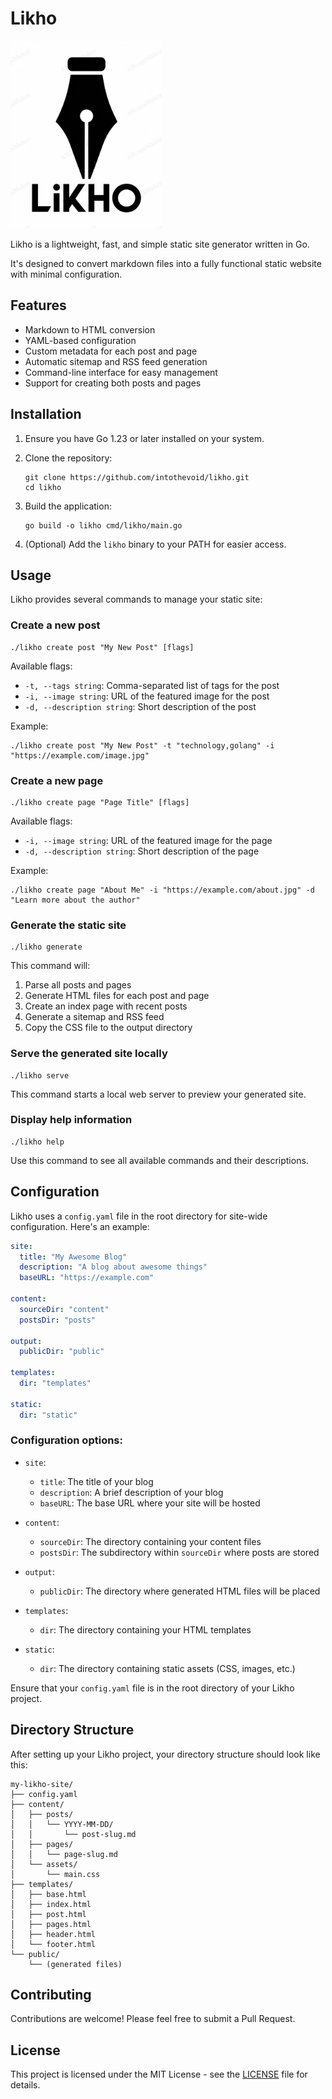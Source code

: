 # Likho

<a href="content/assets/logo.jpg"><img src="content/assets/logo.jpg" height="300px" alt="Likho Logo"></a>

Likho is a lightweight, fast, and simple static site generator written in Go. 

It's designed to convert markdown files into a fully functional static website with minimal configuration.

## Features

- Markdown to HTML conversion
- YAML-based configuration
- Custom metadata for each post and page
- Automatic sitemap and RSS feed generation
- Command-line interface for easy management
- Support for creating both posts and pages

## Installation

1. Ensure you have Go 1.23 or later installed on your system.

2. Clone the repository:
   ```
   git clone https://github.com/intothevoid/likho.git
   cd likho
   ```

3. Build the application:
   ```
   go build -o likho cmd/likho/main.go
   ```

4. (Optional) Add the `likho` binary to your PATH for easier access.

## Usage

Likho provides several commands to manage your static site:

### Create a new post

```
./likho create post "My New Post" [flags]
```

Available flags:
- `-t, --tags string`: Comma-separated list of tags for the post
- `-i, --image string`: URL of the featured image for the post
- `-d, --description string`: Short description of the post

Example:
```
./likho create post "My New Post" -t "technology,golang" -i "https://example.com/image.jpg"
```

### Create a new page

```
./likho create page "Page Title" [flags]
```

Available flags:
- `-i, --image string`: URL of the featured image for the page
- `-d, --description string`: Short description of the page

Example:
```
./likho create page "About Me" -i "https://example.com/about.jpg" -d "Learn more about the author"
```

### Generate the static site

```
./likho generate
```

This command will:
1. Parse all posts and pages
2. Generate HTML files for each post and page
3. Create an index page with recent posts
4. Generate a sitemap and RSS feed
5. Copy the CSS file to the output directory

### Serve the generated site locally

```
./likho serve
```

This command starts a local web server to preview your generated site.

### Display help information

```
./likho help
```

Use this command to see all available commands and their descriptions.

## Configuration

Likho uses a `config.yaml` file in the root directory for site-wide configuration. Here's an example:

```yaml
site:
  title: "My Awesome Blog"
  description: "A blog about awesome things"
  baseURL: "https://example.com"

content:
  sourceDir: "content"
  postsDir: "posts"

output:
  publicDir: "public"

templates:
  dir: "templates"

static:
  dir: "static"

```
### Configuration options:

- `site`:
  - `title`: The title of your blog
  - `description`: A brief description of your blog
  - `baseURL`: The base URL where your site will be hosted

- `content`:
  - `sourceDir`: The directory containing your content files
  - `postsDir`: The subdirectory within `sourceDir` where posts are stored

- `output`:
  - `publicDir`: The directory where generated HTML files will be placed

- `templates`:
  - `dir`: The directory containing your HTML templates

- `static`:
  - `dir`: The directory containing static assets (CSS, images, etc.)

Ensure that your `config.yaml` file is in the root directory of your Likho project.

## Directory Structure

After setting up your Likho project, your directory structure should look like this:

```
my-likho-site/
├── config.yaml
├── content/
│   ├── posts/
│   │   └── YYYY-MM-DD/
│   │       └── post-slug.md
│   ├── pages/
│   │   └── page-slug.md
│   └── assets/
│       └── main.css
├── templates/
│   ├── base.html
│   ├── index.html
│   ├── post.html
│   ├── pages.html
│   ├── header.html
│   └── footer.html
└── public/
    └── (generated files)
```

## Contributing

Contributions are welcome! Please feel free to submit a Pull Request.

## License

This project is licensed under the MIT License - see the [LICENSE](LICENSE) file for details.